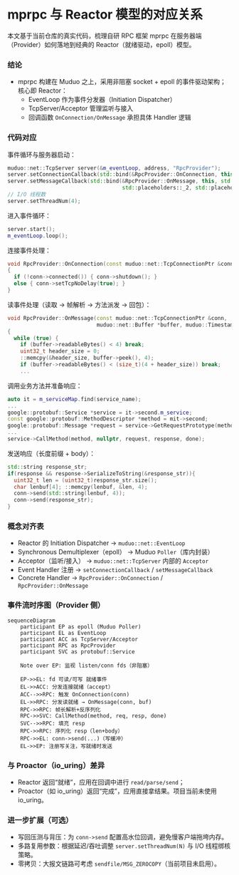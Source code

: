 # mprpc 与 Reactor 模型的对应关系

本文基于当前仓库的真实代码，梳理自研 RPC 框架 mprpc 在服务器端（Provider）如何落地到经典的 Reactor（就绪驱动，epoll）模型。

### 结论
- mprpc 构建在 Muduo 之上，采用非阻塞 socket + epoll 的事件驱动架构；核心即 Reactor：
  - EventLoop 作为事件分发器（Initiation Dispatcher）
  - TcpServer/Acceptor 管理监听与接入
  - 回调函数 `OnConnection/OnMessage` 承担具体 Handler 逻辑

### 代码对应

事件循环与服务器启动：
```55:63:mprpc/src/rpcprovider.cc
muduo::net::TcpServer server(&m_eventLoop, address, "RpcProvider");
server.setConnectionCallback(std::bind(&RpcProvider::OnConnection, this, std::placeholders::_1));
server.setMessageCallback(std::bind(&RpcProvider::OnMessage, this, std::placeholders::_1,
                                    std::placeholders::_2, std::placeholders::_3));
// I/O 线程数
server.setThreadNum(4);
```

进入事件循环：
```96:99:mprpc/src/rpcprovider.cc
server.start();
m_eventLoop.loop();
```

连接事件处理：
```101:113:mprpc/src/rpcprovider.cc
void RpcProvider::OnConnection(const muduo::net::TcpConnectionPtr &conn)
{
  if (!conn->connected()) { conn->shutdown(); }
  else { conn->setTcpNoDelay(true); }
}
```

读事件处理（读取 → 帧解析 → 方法派发 → 回包）：
```124:136:mprpc/src/rpcprovider.cc
void RpcProvider::OnMessage(const muduo::net::TcpConnectionPtr &conn,
                            muduo::net::Buffer *buffer, muduo::Timestamp)
{
  while (true) {
    if (buffer->readableBytes() < 4) break;
    uint32_t header_size = 0;
    ::memcpy(&header_size, buffer->peek(), 4);
    if (buffer->readableBytes() < (size_t)(4 + header_size)) break;
    ...
```

调用业务方法并准备响应：
```154:172:mprpc/src/rpcprovider.cc
auto it = m_serviceMap.find(service_name);
...
google::protobuf::Service *service = it->second.m_service;
const google::protobuf::MethodDescriptor *method = mit->second;
google::protobuf::Message *request = service->GetRequestPrototype(method).New();
...
service->CallMethod(method, nullptr, request, response, done);
```

发送响应（长度前缀 + body）：
```207:219:mprpc/src/rpcprovider.cc
std::string response_str;
if(response && response->SerializeToString(&response_str)){
  uint32_t len = (uint32_t)response_str.size();
  char lenbuf[4]; ::memcpy(lenbuf, &len, 4);
  conn->send(std::string(lenbuf, 4));
  conn->send(response_str);
}
```

### 概念对齐表
- Reactor 的 Initiation Dispatcher → `muduo::net::EventLoop`
- Synchronous Demultiplexer（epoll） → Muduo `Poller`（库内封装）
- Acceptor（监听/接入） → `muduo::net::TcpServer` 内部的 `Acceptor`
- Event Handler 注册 → `setConnectionCallback` / `setMessageCallback`
- Concrete Handler → `RpcProvider::OnConnection` / `RpcProvider::OnMessage`

### 事件流时序图（Provider 侧）
```mermaid
sequenceDiagram
    participant EP as epoll (Muduo Poller)
    participant EL as EventLoop
    participant ACC as TcpServer/Acceptor
    participant RPC as RpcProvider
    participant SVC as protobuf::Service

    Note over EP: 监视 listen/conn fds（非阻塞）

    EP->>EL: fd 可读/可写 就绪事件
    EL->>ACC: 分发连接就绪（accept）
    ACC-->>RPC: 触发 OnConnection(conn)
    EL->>RPC: 分发读就绪 → OnMessage(conn, buf)
    RPC->>RPC: 帧长解析+反序列化
    RPC->>SVC: CallMethod(method, req, resp, done)
    SVC-->>RPC: 填充 resp
    RPC->>RPC: 序列化 resp（len+body）
    RPC->>EL: conn->send(...)（写缓冲）
    EL->>EP: 注册写关注，写就绪时发送
```

### 与 Proactor（io_uring）差异
- Reactor 返回“就绪”，应用在回调中进行 `read/parse/send`；
- Proactor（如 io_uring）返回“完成”，应用直接拿结果。项目当前未使用 io_uring。

### 进一步扩展（可选）
- 写回压测与背压：为 `conn->send` 配置高水位回调，避免慢客户端拖垮内存。
- 多路复用参数：根据延迟/吞吐调整 `server.setThreadNum(N)` 与 I/O 线程绑核策略。
- 零拷贝：大报文链路可考虑 `sendfile/MSG_ZEROCOPY`（当前项目未启用）。


